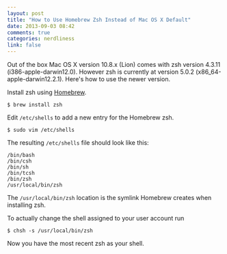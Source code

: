 ```yaml
---
layout: post
title: "How to Use Homebrew Zsh Instead of Mac OS X Default"
date: 2013-09-03 08:42
comments: true
categories: nerdliness
link: false
---
```

Out of the box Mac OS X version 10.8.x (Lion) comes with zsh version 4.3.11 (i386-apple-darwin12.0). However zsh is currently at version 5.0.2 (x86_64-apple-darwin12.2.1). Here's how to use the newer version.

Install zsh using [Homebrew](http://brew.sh "Homebrew").

    $ brew install zsh

Edit `/etc/shells` to add a new entry for the Homebrew zsh.

    $ sudo vim /etc/shells

The resulting `/etc/shells` file should look like this:

    /bin/bash
    /bin/csh
    /bin/sh
    /bin/tcsh
    /bin/zsh
    /usr/local/bin/zsh

The `/usr/local/bin/zsh` location is the symlink Homebrew creates when installing zsh.

To actually change the shell assigned to your user account run

    $ chsh -s /usr/local/bin/zsh

Now you have the most recent zsh as your shell. 
